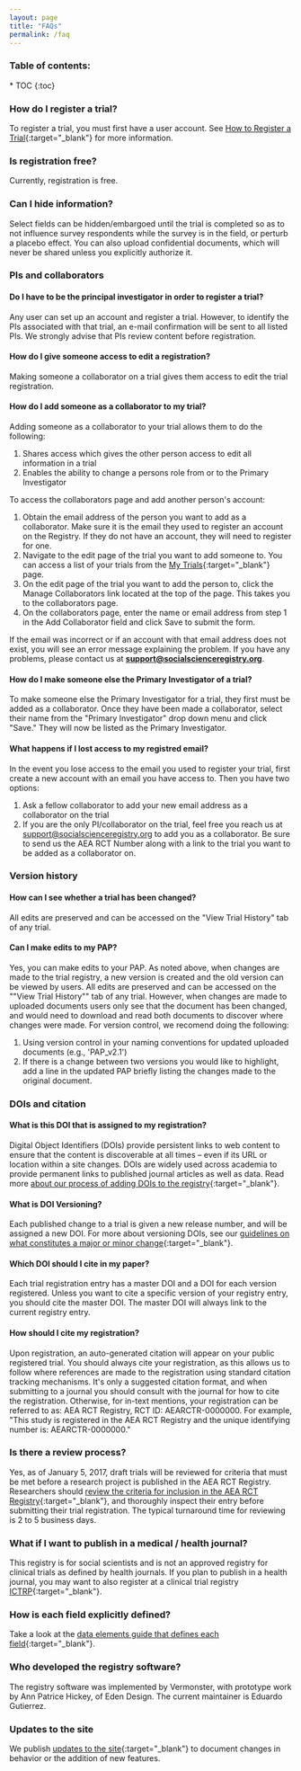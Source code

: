 ```yaml
---
layout: page
title: "FAQs"
permalink: /faq
---
```


<h3>Table of contents:</h3>
* TOC
{:toc}

### How do I register a trial?

To register a trial, you must first have a user account. See [How to Register a Trial](https://www.socialscienceregistry.org/site/instructions){:target="_blank"} for more information.

### Is registration free?
Currently, registration is free.

### Can I hide information?
Select fields can be hidden/embargoed until the trial is completed so as to not influence survey respondents while the survey is in the field, or perturb a placebo effect. You can also upload confidential documents, which will never be shared unless you explicitly authorize it.

### PIs and collaborators 
#### Do I have to be the principal investigator in order to register a trial?
Any user can set up an account and register a trial. However, to identify the PIs associated with that trial, an e-mail confirmation will be sent to all listed PIs. We strongly advise that PIs review content before registration.

#### How do I give someone access to edit a registration?
Making someone a collaborator on a trial gives them access to edit the trial registration. 

#### How do I add someone as a collaborator to my trial?

Adding someone as a collaborator to your trial allows them to do the following:
1. Shares access which gives the other person access to edit all information in a trial
2. Enables the ability to change a persons role from or to the Primary Investigator

To access the collaborators page and add another person's account:

1. Obtain the email address of the person you want to add as a collaborator. Make sure it is the email they used to register an account on the Registry. If they do not have an account, they will need to register for one.
2. Navigate to the edit page of the trial you want to add someone to. You can access a list of your trials from the [My Trials](https://www.socialscienceregistry.org/trials){:target="_blank"} page.
3. On the edit page of the trial you want to add the person to, click the Manage Collaborators link located at the top of the page. This takes you to the collaborators page.
4. On the collaborators page, enter the name or email address from step 1 in the Add Collaborator field and click Save to submit the form.

If the email was incorrect or if an account with that email address does not exist, you will see an error message explaining the problem. If you have any problems, please contact us at **support@socialscienceregistry.org**.

#### How do I make someone else the Primary Investigator of a trial?
To make someone else the Primary Investigator for a trial, they first must be added as a collaborator. Once they have been made a collaborator, select their name from the "Primary Investigator" drop down menu and click "Save." They will now be listed as the Primary Investigator.

#### What happens if I lost access to my registred email?
In the event you lose access to the email you used to register your trial, first create a new account with an email you have access to. Then you have two options:

1. Ask a fellow collaborator to add your new email address as a collaborator on the trial
2. If you are the only PI/collaborator on the trial, feel free you reach us at support@socialscienceregistry.org to add you as a collaborator. Be sure to send us the AEA RCT Number along with a link to the trial you want to be added as a collaborator on.

### Version history
#### How can I see whether a trial has been changed?
All edits are preserved and can be accessed on the "View Trial History" tab of any trial.

#### Can I make edits to my PAP?
Yes, you can make edits to your PAP. As noted above, when changes are made to the trial registry, a new version is created and the old version can be viewed by users. All edits are preserved and can be accessed on the ""View Trial History"" tab of any trial. However, when changes are made to uploaded documents users only see that the document has been changed, and would need to download and read both documents to discover where changes were made. For version control, we recomend doing the following:

1. Using version control in your naming conventions for updated uploaded documents (e.g., 'PAP_v2.1')
2. If there is a change between two versions you would like to highlight, add a line in the updated PAP briefly listing the changes made to the original document.

### DOIs and citation
#### What is this DOI that is assigned to my registration?
Digital Object Identifiers (DOIs) provide persistent links to web content to ensure that the content is discoverable at all times – even if its URL or location within a site changes. DOIs are widely used across academia to provide permanent links to published journal articles as well as data. Read more [about our process of adding DOIs to the registry](https://www.povertyactionlab.org/blog/8-15-19/improving-research-transparency-through-easier-faster-access-studies-aea-rct-registry){:target="_blank"}.

#### What is DOI Versioning? 
Each published change to a trial is given a new release number, and will be assigned a new DOI. For more about versioning DOIs, see our [guidelines on what constitutes a major or minor change](https://www.socialscienceregistry.org/site/version){:target="_blank"}.

#### Which DOI should I cite in my paper?
Each trial registration entry has a master DOI and a DOI for each version registered. Unless you want to cite a specific version of your registry entry, you should cite the master DOI. The master DOI will always link to the current registry entry.

#### How should I cite my registration?
Upon registration, an auto-generated citation will appear on your public registered trial. You should always cite your registration, as this allows us to follow where references are made to the registration using standard citation tracking mechanisms. It's only a suggested citation format, and when submitting to a journal you should consult with the journal for how to cite the registration. Otherwise, for in-text mentions, your registration can be referred to as: AEA RCT Registry, RCT ID: AEARCTR-0000000. For example, "This study is registered in the AEA RCT Registry and the unique identifying number is: AEARCTR-0000000."

### Is there a review process?
Yes, as of January 5, 2017, draft trials will be reviewed for criteria that must be met before a research project is published in the AEA RCT Registry. Researchers should [review the criteria for inclusion in the AEA RCT Registry](https://www.socialscienceregistry.org/site/instructions){:target="_blank"}, and thoroughly inspect their entry before submitting their trial registration. The typical turnaround time for reviewing is 2 to 5 business days.

### What if I want to publish in a medical / health journal?
This registry is for social scientists and is not an approved registry for clinical trials as defined by health journals. If you plan to publish in a health journal, you may want to also register at a clinical trial registry [ICTRP](https://www.who.int/clinical-trials-registry-platform){:target="_blank"}.

### How is each field explicitly defined?
Take a look at the [data elements guide that defines each field](https://www.socialscienceregistry.org/AEA_RCT_Registry_Data_Elements_Definitions.pdf){:target="_blank"}.

### Who developed the registry software?
The registry software was implemented by Vermonster, with prototype work by Ann Patrice Hickey, of Eden Design. The current maintainer is Eduardo Gutierrez.

### Updates to the site
We publish [updates to the site](https://www.socialscienceregistry.org/site/updates){:target="_blank"} to document changes in behavior or the addition of new features.
